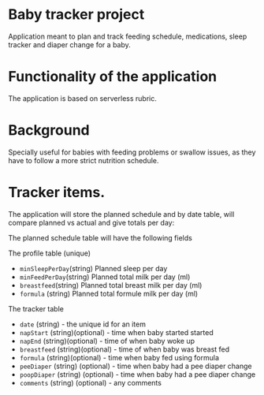 # Baby tracker project

Application meant to plan and track feeding schedule, medications, sleep tracker and diaper change for a baby.

# Functionality of the application

The application is based on serverless rubric.

# Background

Specially useful for babies with feeding problems or swallow issues, as they have to follow a more strict nutrition schedule.

# Tracker items.

The application will store the planned schedule and by date table, will compare planned vs actual and give totals per day:

The planned schedule table will have the following fields

The profile table (unique)
* `minSleepPerDay`(string) Planned sleep per day
* `minFeedPerDay`(string) Planned total milk per day (ml)
* `breastfeed`(string) Planned total breast milk per day (ml)
* `formula` (string) Planned total formule milk per day (ml)

The tracker table
* `date` (string) - the unique id for an item
* `napStart` (string)(optional) -  time when baby started started
* `napEnd` (string)(optional) - time of when baby woke up
* `breastfeed` (string)(optional) -  time of when baby was breast fed
* `formula` (string)(optional) - time when baby fed using formula
* `peeDiaper` (string) (optional) - time when baby had a pee diaper change
* `poopDiaper` (string) (optional) - time when baby had a pee diaper change
* `comments` (string) (optional) - any comments


